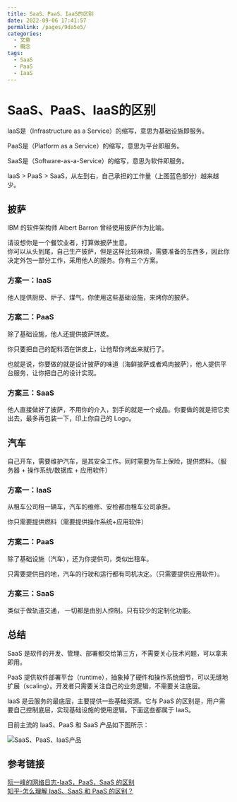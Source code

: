 ```yaml
---
title: SaaS、PaaS、IaaS的区别
date: 2022-09-06 17:41:57
permalink: /pages/9da5e5/
categories:
  - 文章
  - 概念
tags:
  - SaaS
  - PaaS
  - IaaS
---
```


# SaaS、PaaS、IaaS的区别

IaaS是（Infrastructure as a Service）的缩写，意思为基础设施即服务。

PaaS是（Platform as a Service）的缩写，意思为平台即服务。

SaaS是（Software-as-a-Service）的缩写，意思为软件即服务。

IaaS > PaaS > SaaS，从左到右，自己承担的工作量（上图蓝色部分）越来越少。

<!-- more -->

## 披萨

IBM 的软件架构师 Albert Barron 曾经使用披萨作为比喻。

请设想你是一个餐饮业者，打算做披萨生意。   
你可以从头到尾，自己生产披萨，但是这样比较麻烦，需要准备的东西多，因此你决定外包一部分工作，采用他人的服务。你有三个方案。

### 方案一：IaaS

他人提供厨房、炉子、煤气，你使用这些基础设施，来烤你的披萨。

### 方案二：PaaS

除了基础设施，他人还提供披萨饼皮。

你只要把自己的配料洒在饼皮上，让他帮你烤出来就行了。

也就是说，你要做的就是设计披萨的味道（海鲜披萨或者鸡肉披萨），他人提供平台服务，让你把自己的设计实现。

### 方案三：SaaS

他人直接做好了披萨，不用你的介入，到手的就是一个成品。你要做的就是把它卖出去，最多再包装一下，印上你自己的 Logo。

## 汽车

自己开车，需要维护汽车，是其安全工作。同时需要为车上保险，提供燃料。（服务器 + 操作系统/数据库 + 应用软件）

### 方案一：IaaS

从租车公司租一辆车，汽车的维修、安检都由租车公司承担。

你只需要提供燃料（需要提供操作系统+应用软件）

### 方案二：PaaS

除了基础设施（汽车），还为你提供司，类似出租车。

只需要提供目的地，汽车的行驶和运行都有司机决定。（只需要提供应用软件）。

### 方案三：SaaS

类似于做轨道交通， 一切都是由别人控制。只有较少的定制化功能。

## 总结

SaaS 是软件的开发、管理、部署都交给第三方，不需要关心技术问题，可以拿来即用。

PaaS 提供软件部署平台（runtime），抽象掉了硬件和操作系统细节，可以无缝地扩展（scaling）。开发者只需要关注自己的业务逻辑，不需要关注底层。

IaaS 是云服务的最底层，主要提供一些基础资源。它与 PaaS 的区别是，用户需要自己控制底层，实现基础设施的使用逻辑。下面这些都属于 IaaS。

目前主流的 IaaS、PaaS 和 SaaS 产品如下图所示：

![SaaS、PaaS、IaaS产品](https://rcbb-blog.oss-cn-guangzhou.aliyuncs.com/2022/09/20220906173449-4d9b5b.png?x-oss-process=style/yuantu_shuiyin)

## 参考链接

[阮一峰的网络日志-IaaS，PaaS，SaaS 的区别](https://www.ruanyifeng.com/blog/2017/07/iaas-paas-saas.html)  
[知乎-怎么理解 IaaS、SaaS 和 PaaS 的区别？](https://www.zhihu.com/question/20387284)  